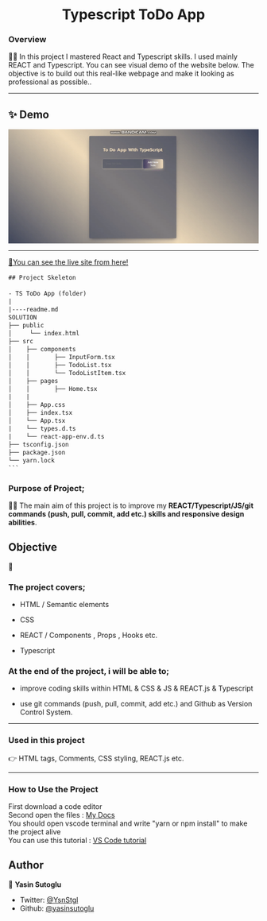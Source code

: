 <h1 align="center">Typescript ToDo App</h1>

<h3>Overview</h3>
👨‍💻 In this project I mastered React and Typescript skills. I used mainly REACT and Typescript. You can see visual demo of the website below. The objective is to build out this real-like webpage and make it looking as professional as possible..
<hr>

## ✨ Demo

 <p align="center">
  <img width="700" align="center" src="./public/gif/readme.gif" alt="demo"/>   
</p>

<!-- ![Alt text](https://giphy.com/peekasso)  -->

<hr>

[📍You can see the live site from here!](https://todoaappwithtypescript.vercel.app/)

<!-- ------------------------------------------------------ -->
````
## Project Skeleton 

- TS ToDo App (folder)
|
|----readme.md         
SOLUTION
├── public
│     └── index.html
├── src
│    ├── components
│    │       ├── InputForm.tsx
│    │       ├── TodoList.tsx
│    │       └── TodoListItem.tsx       
│    ├── pages
│    │       ├── Home.tsx
|    |
│    ├── App.css
│    ├── index.tsx
│    └── App.tsx
|    └── types.d.ts
|    └── react-app-env.d.ts
├── tsconfig.json
├── package.json
└── yarn.lock
```
````
<!-- --------------------------------------- -->
### Purpose of Project;

👨‍💻 The main aim of this project is to improve my <b>REACT/Typescript/JS/git commands (push, pull, commit, add etc.) skills and responsive design abilities</b>.


## Objective

🎯

### The project covers;

- HTML / Semantic elements 

- CSS

- REACT / Components , Props , Hooks etc.

- Typescript


### At the end of the project, i will be able to;

- improve coding skills within HTML & CSS & JS & REACT.js & Typescript

- use git commands (push, pull, commit, add etc.) and Github as Version Control System.

<hr>
<h3>Used in this project</h3>

👉 HTML tags, Comments, CSS styling, REACT.js etc.


<hr>
<h3>How to Use the Project</h3>
<span>First download a code editor </span>
<br><span>Second open the files : </span><a href='https://github.com/yasinsutoglu/Typescript_ToDoApp'>My Docs</a>
<br><span>You should open vscode terminal and write "yarn or npm install" to make the project alive </span>
<br><span>You can use this tutorial : </span><a href='https://www.youtube.com/watch?v=fJEbVCrEMSE'>VS Code tutorial</a>


<!-- ------------------------------------------------------------------------- -->
<!-- ## 🚀 Usage

Make sure you have [npx](https://www.npmjs.com/package/npx) installed (`npx` is shipped by default since npm `5.2.0`)

Just run the following command at the root of your project and answer questions:

```sh
npx readme-md-generator
```

Or use default values for all questions (`-y`):

```sh
npx readme-md-generator -y
```

Use your own `ejs` README template (`-p`):

```sh
npx readme-md-generator -p path/to/my/own/template.md
```

You can find [ejs README template examples here](https://github.com/kefranabg/readme-md-generator/tree/master/templates). -->

<!-- -------------------------------------------------------------------------- -->

<!-- ## Code Contributors

This project exists thanks to all the people who contribute. [[Contribute](CONTRIBUTING.md)].
<a href="https://github.com/kefranabg/readme-md-generator/graphs/contributors"><img src="https://opencollective.com/readme-md-generator/contributors.svg?width=890&button=false" /></a>
 -->

<!-- ## 🤝 Contributing

Contributions, issues and feature requests are welcome.<br />
Feel free to check [issues page](https://github.com/kefranabg/readme-md-generator/issues) if you want to contribute.<br />
[Check the contributing guide](./CONTRIBUTING.md).<br /> -->


<!-- ------------------------------------------------------------------------------------- -->
## Author

👤 **Yasin Sutoglu**

- Twitter: [@YsnStgl](https://twitter.com/YsnStgl)
- Github: [@yasinsutoglu](https://github.com/yasinsutoglu)

